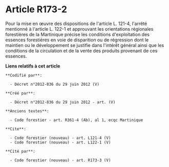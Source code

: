 # Article R173-2

Pour la mise en œuvre des dispositions de l'article L. 121-4, l'arrêté mentionné à l'article L. 122-1 et approuvant les
orientations régionales forestières de la Martinique précise les conditions d'exploitation des essences forestières en voie
de disparition ou de régression dont le maintien ou le développement se justifie dans l'intérêt général ainsi que les
conditions de la circulation et de la vente des produits provenant de ces essences.

**Liens relatifs à cet article**

	**Codifié par**:

	  - Décret n°2012-836 du 29 juin 2012 (V)

	**Créé par**:

	  - Décret n°2012-836 du 29 juin 2012 - art. (V)

	**Anciens textes**:

	  - Code forestier - art. R361-4 (Ab), al 1, ecqc Martinique

	**Cite**:

	  - Code forestier (nouveau) - art. L121-4 (V)
	  - Code forestier (nouveau) - art. L122-1 (V)

	**Cité par**:

	  - Code forestier (nouveau) - art. R173-3 (V)
